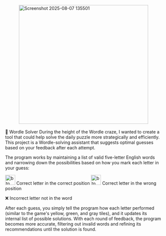 <img width="416" height="382" alt="Screenshot 2025-08-07 135501" src="https://github.com/user-attachments/assets/30c45349-38c8-40aa-abe3-61ee1c24627e" 
  style="display: block;
  margin-left: auto;
  margin-right: auto;"/>
<br/>
🧠 Wordle Solver
During the height of the Wordle craze, I wanted to create a tool that could help solve the daily puzzle more strategically and efficiently. This project is a Wordle-solving assistant that suggests optimal guesses based on your feedback after each attempt.

The program works by maintaining a list of valid five-letter English words and narrowing down the possibilities based on how you mark each letter in your guess:

<img width="32" height="32" alt="btn_Correct" src="https://github.com/user-attachments/assets/5b2ba9be-d05f-4aa1-9b67-a138b0e4a59f" />
 Correct letter in the correct position

<img width="32" height="32" alt="btn_WrongPlace" src="https://github.com/user-attachments/assets/2e462115-eb07-4e2b-b277-267211a047d5" />
Correct letter in the wrong position

❌ Incorrect letter not in the word

After each guess, you simply tell the program how each letter performed (similar to the game's yellow, green, and gray tiles), and it updates its internal list of possible solutions. With each round of feedback, the program becomes more accurate, filtering out invalid words and refining its recommendations until the solution is found.


